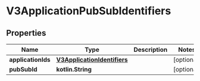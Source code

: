 
# V3ApplicationPubSubIdentifiers

## Properties
Name | Type | Description | Notes
------------ | ------------- | ------------- | -------------
**applicationIds** | [**V3ApplicationIdentifiers**](V3ApplicationIdentifiers.md) |  |  [optional]
**pubSubId** | **kotlin.String** |  |  [optional]



